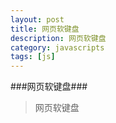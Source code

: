 ```yaml
---
layout: post
title: 网页软键盘
description: 网页软键盘
category: javascripts
tags: [js]
---
```

###网页软键盘###
>网页软键盘 
